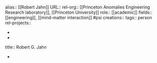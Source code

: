 alias:: [[Robert Jahn]]
URL::
rel-org:: [[Princeton Anomalies Engineering Research laboratory]], [[Princeton University]]
role:: [[academic]]
fields:: [[engineering]], [[mind-matter interaction]] #psi
creations::
tags:: person
rel-projects::


-
-
title:: Robert G. Jahn

-

